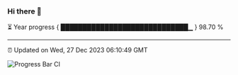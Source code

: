 ### Hi there 👋

⏳ Year progress { █████████████████████████████▁ } 98.70 %

---

⏰ Updated on Wed, 27 Dec 2023 06:10:49 GMT

![Progress Bar CI](https://github.com/Shyam-Makwana/GitHub-Actions-Demo/workflows/Progress%20Bar%20CI/badge.svg)

